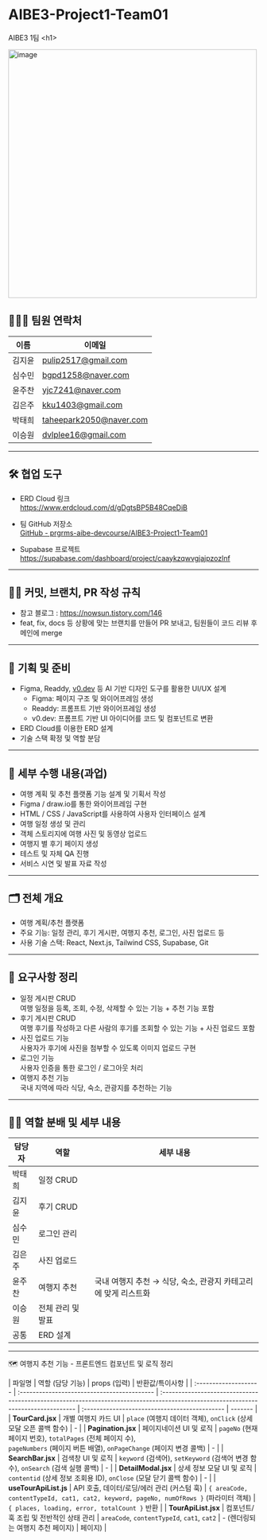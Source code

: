 # AIBE3-Project1-Team01

AIBE3 1팀 &lt;h1>

<img width="500" height="500" alt="image" src="https://github.com/user-attachments/assets/0c53b8bb-4737-40b5-bcc6-b4d995bc399d" />

## 🧑‍🤝‍🧑 팀원 연락처

| 이름   | 이메일                  |
| ------ | ----------------------- |
| 김지윤 | pulip2517@gmail.com     |
| 심수민 | bgpd1258@naver.com      |
| 윤주찬 | yjc7241@naver.com       |
| 김은주 | kku1403@gmail.com       |
| 박태희 | taheepark2050@naver.com |
| 이승원 | dvlplee16@gmail.com     |

---

## 🛠️ 협업 도구

- ERD Cloud 링크  
  https://www.erdcloud.com/d/gDgtsBP5B48CqeDiB

- 팀 GitHub 저장소  
  [GitHub - prgrms-aibe-devcourse/AIBE3-Project1-Team01](https://github.com/prgrms-aibe-devcourse/AIBE3-Project1-Team01)

- Supabase 프로젝트  
  https://supabase.com/dashboard/project/caaykzqwvgjajpzozlnf

---

## 🤙🏻 커밋, 브랜치, PR 작성 규칙

- 참고 블로그 : https://nowsun.tistory.com/146
- feat, fix, docs 등 상황에 맞는 브랜치를 만들어 PR 보내고, 팀원들이 코드 리뷰 후 메인에 merge

---

## 📝 기획 및 준비

- Figma, Readdy, [v0.dev](http://v0.dev/) 등 AI 기반 디자인 도구를 활용한 UI/UX 설계
  - Figma: 페이지 구조 및 와이어프레임 생성
  - Readdy: 프롬프트 기반 와이어프레임 생성
  - v0.dev: 프롬프트 기반 UI 아이디어를 코드 및 컴포넌트로 변환
- ERD Cloud를 이용한 ERD 설계
- 기술 스택 확정 및 역할 분담

---

## 🎯 세부 수행 내용(과업)

- 여행 계획 및 추천 플랫폼 기능 설계 및 기획서 작성
- Figma / draw.io를 통한 와이어프레임 구현
- HTML / CSS / JavaScript를 사용하여 사용자 인터페이스 설계
- 여행 일정 생성 및 관리
- 객체 스토리지에 여행 사진 및 동영상 업로드
- 여행지 별 후기 페이지 생성
- 테스트 및 자체 QA 진행
- 서비스 시연 및 발표 자료 작성

---

## 🗂️ 전체 개요

- 여행 계획/추천 플랫폼
- 주요 기능: 일정 관리, 후기 게시판, 여행지 추천, 로그인, 사진 업로드 등
- 사용 기술 스택: React, Next.js, Tailwind CSS, Supabase, Git

---

## 📝 요구사항 정리

- 일정 게시판 CRUD  
  여행 일정을 등록, 조회, 수정, 삭제할 수 있는 기능 + 추천 기능 포함
- 후기 게시판 CRUD  
  여행 후기를 작성하고 다른 사람의 후기를 조회할 수 있는 기능 + 사진 업로드 포함
- 사진 업로드 기능  
  사용자가 후기에 사진을 첨부할 수 있도록 이미지 업로드 구현
- 로그인 기능  
  사용자 인증을 통한 로그인 / 로그아웃 처리
- 여행지 추천 기능  
  국내 지역에 따라 식당, 숙소, 관광지를 추천하는 기능

---

## 🧑‍💻 역할 분배 및 세부 내용

| 담당자 | 역할              | 세부 내용                                                      |
| ------ | ----------------- | -------------------------------------------------------------- |
| 박태희 | 일정 CRUD         |                                                                |
| 김지윤 | 후기 CRUD         |                                                                |
| 심수민 | 로그인 관리       |                                                                |
| 김은주 | 사진 업로드       |                                                                |
| 윤주찬 | 여행지 추천       | 국내 여행지 추천 → 식당, 숙소, 관광지 카테고리에 맞게 리스트화 |
| 이승원 | 전체 관리 및 발표 |                                                                |
| 공통   | ERD 설계          |                                                                |

---

🗺️ 여행지 추천 기능 - 프론트엔드 컴포넌트 및 로직 정리

| 파일명                | 역할 (담당 기능)                            | props (입력)                                                                                                                       | 반환값/특이사항                               |
| :-------------------- | :------------------------------------------ | :--------------------------------------------------------------------------------------------------------------------------------- | :-------------------------------------------- | ------- |
| **TourCard.jsx**      | 개별 여행지 카드 UI                         | `place` (여행지 데이터 객체), `onClick` (상세 모달 오픈 콜백 함수)                                                                 | -                                             |
| **Pagination.jsx**    | 페이지네이션 UI 및 로직                     | `pageNo` (현재 페이지 번호), `totalPages` (전체 페이지 수),<br>`pageNumbers` (페이지 버튼 배열), `onPageChange` (페이지 변경 콜백) | -                                             |
| **SearchBar.jsx**     | 검색창 UI 및 로직                           | `keyword` (검색어), `setKeyword` (검색어 변경 함수), `onSearch` (검색 실행 콜백)                                                   | -                                             |
| **DetailModal.jsx**   | 상세 정보 모달 UI 및 로직                   | `contentid` (상세 정보 조회용 ID), `onClose` (모달 닫기 콜백 함수)                                                                 | -                                             |
| **useTourApiList.js** | API 호출, 데이터/로딩/에러 관리 (커스텀 훅) | `{ areaCode, contentTypeId, cat1, cat2, keyword, pageNo, numOfRows }` (파라미터 객체)                                              | `{ places, loading, error, totalCount }` 반환 |
| **TourApiList.jsx**   | 컴포넌트/훅 조립 및 전반적인 상태 관리      | `areaCode`, `contentTypeId`, `cat1`, `cat2`                                                                                        | - (렌더링되는 여행지 추천 페이지)             | 페이지) |
